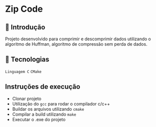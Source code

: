 # Zip Code

## 📖 Introdução

Projeto desenvolvido para comprimir e descomprimir dados utilizando
o algoritmo de Huffman, algoritmo de compressão sem perda de dados.

## 🔎 Tecnologias

`Linguagem C`
`CMake`

## Instruções de execução

- Clonar projeto
- Utilização do `gcc` para rodar o compilador c/c++
- Buildar os arquivos utilizando `cmake`
- Compilar a build utilizando `make`
- Executar o .exe do projeto
